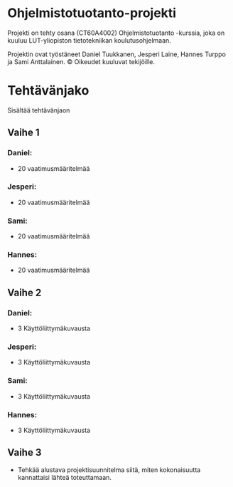 # Ohjelmistotuotanto-projekti
Projekti on tehty osana (CT60A4002) Ohjelmistotuotanto -kurssia, joka on kuuluu LUT-yliopiston tietotekniikan koulutusohjelmaan.

Projektin ovat työstäneet Daniel Tuukkanen, Jesperi Laine, Hannes Turppo ja Sami Anttalainen. © Oikeudet kuuluvat tekijöille.

# Tehtävänjako
Sisältää tehtävänjaon

## Vaihe 1
### Daniel:
* 20 vaatimusmääritelmää
### Jesperi:
* 20 vaatimusmääritelmää
### Sami:
* 20 vaatimusmääritelmää
### Hannes:
* 20 vaatimusmääritelmää

## Vaihe 2
### Daniel:
* 3 Käyttöliittymäkuvausta
### Jesperi:
* 3 Käyttöliittymäkuvausta
### Sami:
* 3 Käyttöliittymäkuvausta
### Hannes:
* 3 Käyttöliittymäkuvausta

## Vaihe 3
* Tehkää alustava projektisuunnitelma siitä, miten kokonaisuutta kannattaisi lähteä toteuttamaan.
